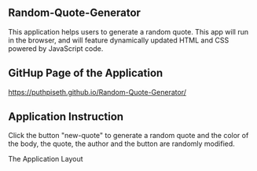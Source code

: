 ## Random-Quote-Generator

This application helps users to generate a random quote. This app will run in the browser, and will feature dynamically updated HTML and CSS powered by JavaScript code.

## GitHup Page of the Application

https://puthpiseth.github.io/Random-Quote-Generator/

## Application Instruction

Click the button "new-quote" to generate a random quote and the color of the body, the quote, the author and the button are randomly modified.

The Application Layout
